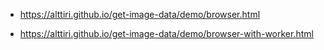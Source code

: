 - https://alttiri.github.io/get-image-data/demo/browser.html

- https://alttiri.github.io/get-image-data/demo/browser-with-worker.html
